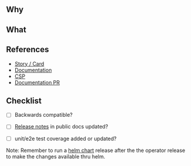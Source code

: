 ## Why

<!--
Please describe why you are proposing this code change.
This should include at least a single text paragraph.
When possible formulate this from the perspective of the product team.
-->

## What

<!--
Please explain what you did. For small/trivial changes a single paragraph is probably sufficient.
For any larger changes this should include design choices.
-->

## References

<!-- Please include links to other artifacts related to this code change. -->

- [Story / Card](https://jsw.ibm.com/browse/INSTA-XXXXX)
- [Documentation](http://example.com)
- [CSP](http://example.com)
- [Documentation PR](http://example.com)

## Checklist

<!-- Please tick of these checklist items if applicable (or remove if not applicable). -->

- [ ] Backwards compatible?
- [ ] [Release notes](https://github.ibm.com/instana/docs/blob/main/src/pages/releases/agent_operator_notes/index.md) in public docs updated?
- [ ] unit/e2e test coverage added or updated?


Note: Remember to run a [helm chart](https://github.ibm.com/instana/instana-agent-charts) release after the the operator release to make the changes available thru helm.
